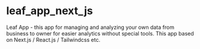 # leaf_app_next_js
Leaf App - this app for managing and analyzing your own data from business to owner for easier analytics without special tools. This app based on Next.js / React.js / Tailwindcss etc.
